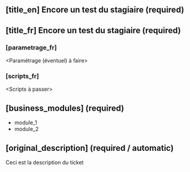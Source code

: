 ## [title_en] Encore un test du stagiaire (required)
## [title_fr] Encore un test du stagiaire (required)

### [parametrage_fr]
<Paramétrage (éventuel) à faire>

### [scripts_fr]
<Scripts à passer>

## [business_modules] (required)

* module_1
* module_2

## [original_description] (required / automatic)
Ceci est la description du ticket


